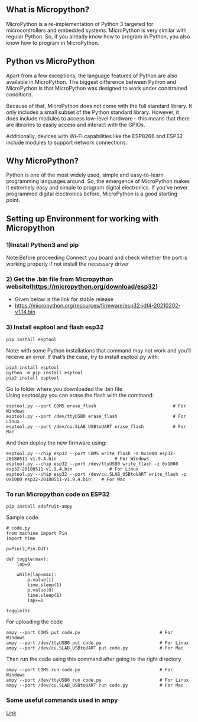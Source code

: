 ## What is Micropython?
MicroPython is a re-implementation of Python 3 targeted for microcontrollers and embedded systems. MicroPython is very similar with regular Python. So, if you already know how to program in Python, you also know how to program in MicroPython.

## Python vs MicroPython
Apart from a few exceptions, the language features of Python are also available in MicroPython. The biggest difference between Python and MicroPython is that MicroPython was designed to work under constrained conditions.

Because of that, MicroPython does not come with the full standard library. It only includes a small subset of the Python standard library. However, it does include modules to access low-level hardware – this means that there are libraries to easily access and interact with the GPIOs.

Additionally, devices with Wi-Fi capabilities like the ESP8266 and ESP32 include modules to support network connections.

## Why MicroPython?
Python is one of the most widely used, simple and easy-to-learn programming languages around. So, the emergence of MicroPython makes it extremely easy and simple to program digital electronics. If you’ve never programmed digital electronics before, MicroPython is a good starting point.



## Setting up Environment for working with Micropython

### 1)Install Python3 and pip

Note:Before proceeding Connect you board and check whether the port is working properly if not install the necessary driver

### 2) Get the .bin file from Micropython website(https://micropython.org/download/esp32)
   - Given below is the link for stable release
   - https://micropython.org/resources/firmware/esp32-idf4-20210202-v1.14.bin
### 3) Install esptool and flash esp32
   ```
   pip install esptool
   ```
   Note: with some Python installations that command may not work and you’ll receive an error. If that’s the case, try to install esptool.py with:
   ```
   pip3 install esptool
   python -m pip install esptool
   pip2 install esptool
   ```
   Go to folder where you downloaded the .bin file  
   Using esptool.py you can erase the flash with the command:
   ```
   esptool.py --port COM5 erase_flash                             # For Windows
   esptool.py --port /dev/ttyUSB0 erase_flash                     # For Linux
   esptool.py --port /dev/cu.SLAB_USBtoUART erase_flash           # For Mac
   ```
   And then deploy the new firmware using:
   ```
   esptool.py --chip esp32 --port COM5 write_flash -z 0x1000 esp32-20180511-v1.9.4.bin                      # For Windows
   esptool.py --chip esp32 --port /dev/ttyUSB0 write_flash -z 0x1000 esp32-20180511-v1.9.4.bin              # For Linux
   esptool.py --chip esp32 --port /dev/cu.SLAB_USBtoUART write_flash -z 0x1000 esp32-20180511-v1.9.4.bin    # For Mac
   ```
   
### To run Micropython code on ESP32

```
pip install adafruit-ampy
```
Sample code
```
# code.py
from machine import Pin
import time

p=Pin(2,Pin.OUT)

def toggle(max):
    lap=0

    while(lap<max):
        p.value(1)
        time.sleep(1)
        p.value(0)
        time.sleep(1)
        lap+=1

toggle(5)
```
For uploading the code
```
ampy --port COM5 put code.py                              # For Windows
ampy --port /dev/ttyUSB0 put code.py                      # For Linux
ampy --port /dev/cu.SLAB_USBtoUART put code.py            # For Mac
```
Then run the code using this command after going to the right directory
```
ampy --port COM5 run code.py                              # For Windows
ampy --port /dev/ttyUSB0 run code.py                      # For Linux
ampy --port /dev/cu.SLAB_USBtoUART run code.py            # For Mac
```

### Some useful commands used in ampy
[Link](https://learn.adafruit.com/micropython-basics-load-files-and-run-code/file-operations)

